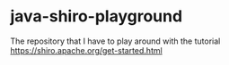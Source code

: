 # java-shiro-playground
The repository that I have to play around with the tutorial https://shiro.apache.org/get-started.html
